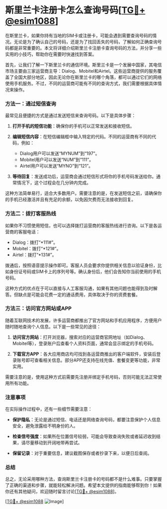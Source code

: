 # 斯里兰卡注册卡怎么查询号码[[TG💪+ @esim1088](https://t.me/s/esim1088)]

在斯里兰卡，如果你持有当地的SIM卡或注册卡，可能会遇到需要查询号码的情况。无论是为了确认自己的号码，还是为了找回丢失的号码，了解如何正确查询号码都是非常重要的。本文将详细介绍斯里兰卡注册卡查询号码的方法，并分享一些实用的小技巧，帮助你在需要时快速找到答案。

首先，让我们了解一下斯里兰卡的通信环境。斯里兰卡是一个发展中国家，其电信市场主要由三家运营商主导：Dialog、Mobitel和Airtel。这些运营商提供的服务覆盖了全国大部分地区，因此无论你在斯里兰卡的哪个角落，都可以通过它们的网络使用手机服务。不过，不同的运营商可能有不同的查询方式，我们需要根据具体情况来操作。

### 方法一：通过短信查询

最常见且便捷的方式是通过发送短信来查询号码。以下是具体步骤：

1. **打开手机的短信功能**：确保你的手机可以正常发送和接收短信。
   
2. **编辑短信内容**：在短信编辑框中输入特定的代码。不同的运营商有不同的代码，例如：
   - Dialog用户可以发送“MYNUM”到“197”。
   - Mobitel用户可以发送“NUM”到“111”。
   - Airtel用户可以发送“MYNO”到“121”。

3. **等待回复**：发送成功后，运营商会通过短信形式将你的手机号码发送给你。通常情况下，这个过程会在几分钟内完成。

这种方法简单易行，适合大多数用户。需要注意的是，在发送短信之前，请确保你的手机已经激活并且有充足的余额，以免因欠费而无法接收到回复。

### 方法二：拨打客服热线

如果你不习惯使用短信，也可以选择拨打运营商的客服热线进行咨询。以下是各运营商的客服电话：

- Dialog：拨打“*111#”。
- Mobitel：拨打“*121#”。
- Airtel：拨打“*131#”。

拨通后，按照语音提示操作即可。客服人员会要求你提供相关信息以验证身份，比如身份证号码或SIM卡上的序列号等。确认身份后，他们会告知你当前使用的手机号码。

这种方式的优点在于可以直接与人工客服沟通，如果有其他问题也能得到及时解答。但缺点是可能会花费一定的通话费用，具体取决于你的资费套餐。

### 方法三：访问官方网站或APP

随着互联网技术的发展，许多运营商都推出了官方网站和手机应用程序，方便用户随时随地查询个人信息。以下是一些常见的途径：

1. **访问官方网站**：打开浏览器，搜索对应的运营商官网地址（如Dialog、Mobitel等），登录账户后查看个人资料页面，通常会显示绑定的手机号码。

2. **下载官方APP**：各大应用商店均可找到各运营商推出的客户端软件，安装后登录账号即可查看相关信息。部分APP还支持在线充值、套餐变更等功能，非常实用。

需要注意的是，使用这种方式前需要先注册并绑定手机号码，否则可能无法正常使用所有功能。

### 注意事项

在实际操作过程中，还有一些细节需要注意：

- **保护隐私**：无论是通过短信、电话还是网络查询号码，都要注意保护个人信息安全，避免泄露给不明身份的人。
  
- **检查信号强度**：如果所在位置信号较弱，可能会导致查询失败或者延迟收到结果，请尽量移动到开阔地带再尝试。

- **保留记录**：对于重要信息，建议截图保存或者抄录下来，以便日后查阅。

### 总结

总之，无论采用哪种方法，查询斯里兰卡注册卡的号码都不是什么难事。只要掌握了正确的渠道和步骤，就能轻松解决问题。希望本文提供的指南能够帮到你！如果你还有其他疑问，欢迎随时留言讨论[[TG💪+ @esim1088](https://t.me/s/esim1088)]。

[[TG💪+ @esim1088](https://t.me/s/esim1088) ![Image](https://i.postimg.cc/4NQfJmqS/Snipaste-2025-05-13-00-14-12.png)]